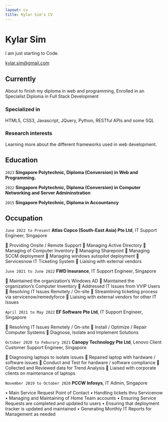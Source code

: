 ```yaml
---
layout: cv
title: Kylar Sim's CV
---
```

# Kylar Sim
I am just starting to Code.

<div id="webaddress">
<a href="kylar.sim@gmail.com">kylar.sim@gmail.com</a>
</div>


## Currently

About to finish my diploma in web and programming, Enrolled in an Specialist Diploma in Full Stack Development

### Specialized in

HTML5, CSS3, Javascript, JQuery, Python, RESTful APIs and some SQL


### Research interests

Learning more about the different frameworks used in web development.


## Education

`2023`
__Singapore Polytechnic, Diploma (Conversion) in Web and Programming.__

`2022`
__Singapore Polytechnic, Diploma (Conversion) in Computer Networking and Server Admininstration__

`2015`
__Singapore Polytechnic, Diploma in Accountancy__



## Occupation

`June 2022 to Present`
__Atlas Copco (South-East Asia) Pte Ltd__, IT Support Engineer, Singapore

 Providing Onsite / Remote Support
 Managing Active Directory
 Managing of Computer Inventory
 Managing Sharepoint
 Managing SCCM deployment
 Managing windows autopilot deployment
 Servicesnow IT Ticketing System
 Liaising with external vendors

`June 2021 to June 2022`
__FWD Insurance__, IT Support Engineer, Singapore

 Maintained the organization’s Windows AD
 Maintained the organization’s Computer Inventory
 Addressed IT Issues from VVIP Users
 Resolving IT Issues Remotely / On-site
 Streamlining ticketing process via servicenow/remedyforce
 Liaising with external vendors for other IT Issues

`April 2021 to May 2022`
__EF Software Pte Ltd__, IT Support Engineer, Singapore

 Resolving IT Issues Remotely / On-site
 Install / Optimize / Repair Computer Systems
 Diagnose, Isolate and Implement Solutions

`October 2020 to Feburary 2021`
__Canopy Technology Pte Ltd__, Lenovo Client Customer Support Engineer, Singapore

 Diagnosing laptops to isolate issues
 Repaired laptop with hardware / software issues
 Conduct and Test for hardware / software compliance
 Collected and Reviewed data for Trend Analysis
 Liaised with corporate clients on maintenance of laptops

`November 2019 to October 2020`
__PCCW Infosys__, IT Admin, Singapore

•	Main Service Request Point of Contact
•	Handling tickets thru Servicenow
•	Managing and Maintaining of Home Team accounts
•	Ensuring Service Requests are completed and updated to users
•	Ensuring that deployment tracker is updated and maintained
•	Generating Monthly IT Reports for Management as needed

<!-- ### Footer

Last updated: May 2013 -->


